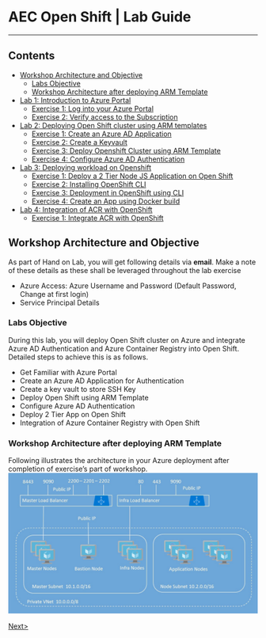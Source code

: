 # AEC Open Shift | Lab Guide

***

## Contents
<!-- TOC -->

* [Workshop Architecture and Objective](#workshop-architecture-and-objective)
   * [Labs Objective](#labs-objective)	
   * [Workshop Architecture after deploying ARM Template](#workshop-architecture-after-deploying-arm-template)	
* [Lab 1: Introduction to Azure Portal](docs/Lab%201:%20Introduction-to-Azure-Portal.md)	
   * [Exercise 1: Log into your Azure Portal](docs//Lab%201:%20Introduction-to-Azure-Portal.md#exercise-1-log-into-your-azure-portal)
   * [Exercise 2: Verify access to the Subscription](docs/Lab%201:%20Introduction-to-Azure-Portal.md#exercise-2-verify-access-to-the-subscription)	
* [Lab 2: Deploying Open Shift cluster using ARM templates](docs/Lab%202:%20Deploying-OpenShift-cluster-using-ARM-templates.md)
   * [Exercise 1: Create an Azure AD Application](docs/Lab%202:%20Deploying-OpenShift-cluster-using-ARM-templates.md#exercise-1-create-an-azure-ad-application)
   * [Exercise 2: Create a Keyvault](docs/Lab%202:%20Deploying-OpenShift-cluster-using-ARM-templates.md#exercise-2-create-a-keyvault)
   * [Exercise 3: Deploy Openshift Cluster using ARM Template](docs/Lab%202:%20Deploying-OpenShift-cluster-using-ARM-templates.md#exercise-3-deploy-openshift-cluster-using-arm-template)
   * [Exercise 4: Configure Azure AD Authentication](docs/Lab%202:%20Deploying-OpenShift-cluster-using-ARM-templates.md#exercise-4-configure-azure-ad-authentication)
* [Lab 3: Deploying workload on Openshift](docs/Lab%203:%20Deploying-workload-on-Openshift.md)
   * [Exercise 1: Deploy a 2 Tier Node JS Application on Open Shift](docs/Lab%203:%20Deploying-workload-on-Openshift.md#exercise-1-deploy-a-2-tier-node-js-application-on-open-shift)
   * [Exercise 2: Installing OpenShift CLI](docs/Lab%203:%20Deploying-workload-on-Openshift.md#exercise-2-installing-openshift-cli)
   * [Exercise 3: Deployment in OpenShift using CLI](docs/Lab%203:%20Deploying-workload-on-Openshift.md#exercise-3-deployment-in-openshift-using-cli)
   * [Exercise 4: Create an App using Docker build](docs/Lab%203:%20Deploying-workload-on-Openshift.md#exercise-4-create-an-app-using-docker-build)
* [Lab 4: Integration of ACR with OpenShift](docs/Lab%204:%20Integration-of-ACR-%20with-OpenShift.md)
   * [Exercise 1: Integrate ACR with OpenShift](docs/Lab%204:%20Integration-of-ACR-%20with-OpenShift.md#exercise-1-integrate-acr-with-openshift)
<!-- /TOC -->

## Workshop Architecture and Objective
 As part of Hand on Lab, you will get following details via **email**. Make a note of these details as these shall be leveraged throughout the lab exercise
- Azure Access: Azure Username and Password (Default Password, Change at first login)
- Service Principal Details

### Labs Objective
During this lab, you will deploy Open Shift cluster on Azure and integrate Azure AD Authentication and Azure Container Registry into Open Shift. Detailed steps to achieve this is as follows.
- Get Familiar with Azure Portal
-	Create an Azure AD Application for Authentication
-	Create a key vault to store SSH Key
-	Deploy Open Shift using ARM Template
-	Configure Azure AD Authentication
-	Deploy 2 Tier App on Open Shift
-	Integration of Azure Container Registry with Open Shift

### Workshop Architecture after deploying ARM Template
Following illustrates the architecture in your Azure deployment after completion of exercise’s part of workshop.
<img src="images/1workshop_arch.jpg"/>

[Next>](docs/Lab%201:%20Introduction-to-Azure-Portal.md)
